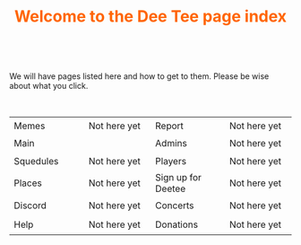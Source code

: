 <h1 style="text-align: center;"><span style="color: #ff6600;">Welcome to the Dee Tee page index</span></h1>
<p>&nbsp;</p>
<p>&nbsp;</p>
<p>We will have pages listed here and how to get to them. Please be wise about what you click.</p>
<p>&nbsp;</p>
<table style="height: 230px;" width="564">
<tbody>
<tr style="height: 32px;">
<td style="width: 134.688px; height: 32px;">Memes</td>
<td style="width: 134.688px; height: 32px;">Not here yet</td>
<td style="width: 134.688px; height: 32px;">Report</td>
<td style="width: 134.688px; height: 32px;">Not here yet</td>
</tr>
<tr style="height: 32px;">
<td style="width: 134.688px; height: 32px;">Main</td>
<td style="width: 134.688px; height: 32px;">&nbsp;</td>
<td style="width: 134.688px; height: 32px;">Admins</td>
<td style="width: 134.688px; height: 32px;">Not here yet</td>
</tr>
<tr style="height: 32px;">
<td style="width: 134.688px; height: 32px;">Squedules</td>
<td style="width: 134.688px; height: 32px;">Not here yet</td>
<td style="width: 134.688px; height: 32px;">Players</td>
<td style="width: 134.688px; height: 32px;">Not here yet</td>
</tr>
<tr style="height: 32px;">
<td style="width: 134.688px; height: 32px;">Places</td>
<td style="width: 134.688px; height: 32px;">Not here yet</td>
<td style="width: 134.688px; height: 32px;">Sign up for Deetee</td>
<td style="width: 134.688px; height: 32px;">Not here yet</td>
</tr>
<tr style="height: 33px;">
<td style="width: 134.688px; height: 33px;">Discord</td>
<td style="width: 134.688px; height: 33px;">Not here yet</td>
<td style="width: 134.688px; height: 33px;">Concerts</td>
<td style="width: 134.688px; height: 33px;">Not here yet</td>
</tr>
<tr style="height: 34.7917px;">
<td style="width: 134.688px; height: 34.7917px;">Help</td>
<td style="width: 134.688px; height: 34.7917px;">Not here yet</td>
<td style="width: 134.688px; height: 34.7917px;">Donations</td>
<td style="width: 134.688px; height: 34.7917px;">Not here yet</td>
</tr>
</tbody>
</table>
